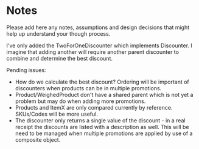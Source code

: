 # Notes

Please add here any notes, assumptions and design decisions that might help up understand your though process.

I've only added the TwoForOneDiscounter which implements Discounter. I imagine that adding another will require
another parent discounter to combine and determine the best discount.

Pending issues:
* How do we calculate the best discount? Ordering will be important of discounters when products can be in multiple promotions.
* Product/WeighedProduct don't have a shared parent which is not yet a problem but may do when adding more promotions.
* Products and ItemX are only compared currently by reference. SKUs/Codes will be more useful.
* The discounter only returns a single value of the discount - in a real receipt the discounts are listed with a description as well.
This will be need to be managed when multiple promotions are applied by use of a composite object.

